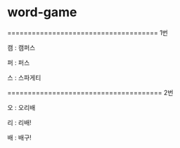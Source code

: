 # word-game

=====================================
1번

캠 : 캠퍼스

퍼 : 퍼스

스 : 스파게티

======================================
2번

오 : 오리배

리 : 리배!

배 : 배구!
